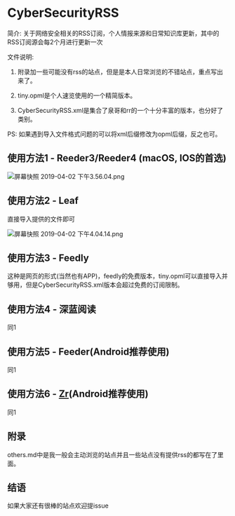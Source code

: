 # CyberSecurityRSS
简介: 关于网络安全相关的RSS订阅，个人情报来源和日常知识库更新，其中的RSS订阅源会每2个月进行更新一次

文件说明: 

1. 附录加一些可能没有rss的站点，但是是本人日常浏览的不错站点，重点写出来了。

2. tiny.opml是个人速览使用的一个精简版本。

3. CyberSecurityRSS.xml是集合了泉哥和rr的一个十分丰富的版本，也分好了类别。

PS: 如果遇到导入文件格式问题的可以将xml后缀修改为opml后缀，反之也可。

## 使用方法1 - Reeder3/Reeder4 (macOS, IOS的首选)

![屏幕快照 2019-04-02 下午3.56.04.png](https://i.loli.net/2019/04/02/5ca316d8dd231.png)

## 使用方法2 - Leaf

直接导入提供的文件即可

![屏幕快照 2019-04-02 下午4.04.14.png](https://i.loli.net/2019/04/02/5ca317954382b.png)

## 使用方法3 - Feedly

这种是网页的形式(当然也有APP)，feedly的免费版本，tiny.opml可以直接导入并够用，但是CyberSecurityRSS.xml版本会超过免费的订阅限制。

## 使用方法4 - 深蓝阅读

同1

## 使用方法5 - Feeder(Android推荐使用)

同1

## 使用方法6 - [Zr](https://www.coolapk.com/apk/176794)(Android推荐使用)

同1

## 附录

others.md中是我一般会主动浏览的站点并且一些站点没有提供rss的都写在了里面。

## 结语

如果大家还有很棒的站点欢迎提issue

